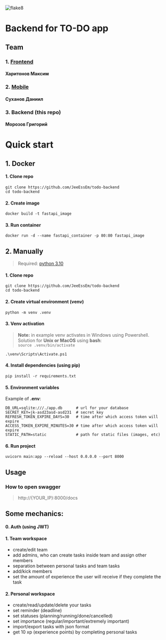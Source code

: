 ![flake8](https://github.com/JeeEssEm/todo-backend/actions/workflows/lint.yml/badge.svg)
# Backend for TO-DO app

## Team

### 1. [Frontend](https://github.com/TheMerret/todoshlyop)
#### Харитонов Максим
### 2. [Mobile](https://github.com/DaniilSukhanov/DevTimeHack_MI-HS-EM_iOS)
#### Суханов Даниил
### 3. Backend (this repo)
#### Морозов Григорий
# Quick start

## 1. Docker
#### 1. Clone repo
```git clone https://github.com/JeeEssEm/todo-backend```  
```cd todo-backend```

#### 2. Create image
```docker build -t fastapi_image```

#### 3. Run container 
```docker run -d --name fastapi_container -p 80:80 fastapi_image```

## 2. Manually
> Required: [python 3.10](https://www.python.org/downloads/release/python-3100/) 

#### 1. Clone repo
```git clone https://github.com/JeeEssEm/todo-backend```  
```cd todo-backend```
#### 2. Create virtual environment (venv)
```python -m venv .venv```
#### 3. Venv activation
> **Note:** in example venv activates in Windows using Powershell.  
> Solution for **Unix or MacOS** using **bash**:  
> ```source .venv/bin/activate```

```.\venv\Scripts\Activate.ps1```

#### 4. Install dependencies (using pip)
```pip install -r requirements.txt```

#### 5. Environment variables
Example of **.env**:
```
DB_URL=sqlite:///./app.db      # url for your database
SECRET_KEY=jk-asd23asd-asd231  # secret key
REFRESH_TOKEN_EXPIRE_DAYS=30   # time after which access token will expire
ACCESS_TOKEN_EXPIRE_MINUTES=30 # time after which access token will expire
STATIC_PATH=static             # path for static files (images, etc)
```
#### 6. Run project
```uvicorn main:app --reload --host 0.0.0.0 --port 8000```


## Usage
### How to open swagger
> http://{YOUR_IP}:8000/docs


## Some mechanics:

#### 0. Auth (using JWT)

#### 1. Team workspace
- create/edit team
- add admins, who can create tasks inside team and assign other members
- separation between personal tasks and team tasks
- add/kick members
- set the amount of experience the user will receive if they complete the task

#### 2. Personal workspace

- create/read/update/delete your tasks
- set reminder (deadline)
- set statuses (planning/running/done/cancelled)
- set importance (regular/important/extremely important) 
- import/export tasks with json format
- get 10 xp (experience points) by completing personal tasks
